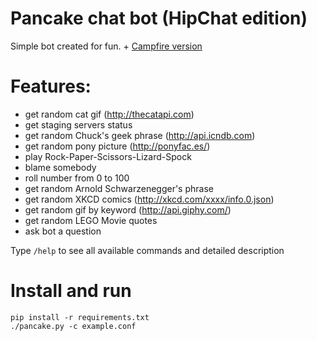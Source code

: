Pancake chat bot (HipChat edition)
============
Simple bot created for fun. + [Campfire version](https://github.com/idooo/pancake-campfire-bot)

# Features:
+ get random cat gif (http://thecatapi.com)
+ get staging servers status
+ get random Chuck's geek phrase (http://api.icndb.com)
+ get random pony picture (http://ponyfac.es/)
+ play Rock-Paper-Scissors-Lizard-Spock
+ blame somebody
+ roll number from 0 to 100
+ get random Arnold Schwarzenegger's phrase
+ get random XKCD comics (http://xkcd.com/xxxx/info.0.json)
+ get random gif by keyword (http://api.giphy.com/)
+ get random LEGO Movie quotes
+ ask bot a question

Type `/help` to see all available commands and detailed description

Install and run
=======

```
pip install -r requirements.txt
./pancake.py -c example.conf
```
